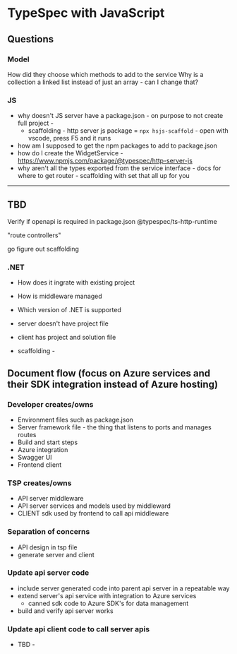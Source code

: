 # TypeSpec with JavaScript 

## Questions

### Model

How did they choose which methods to add to the service
Why is a collection a linked list instead of just an array - can I change that?

### JS

* why doesn't JS server have a package.json - on purpose to not create full project - 
    * scaffolding - http server js package = `npx hsjs-scaffold` - open with vscode, press F5 and it runs
* how am I supposed to get the npm packages to add to package.json
* how do I create the WidgetService - https://www.npmjs.com/package/@typespec/http-server-js
* why aren't all the types exported from the service interface - docs for where to get router - scaffolding with set that all up for you 

------------------------------------
TBD
------------------------------------
Verify if openapi is required in package.json
@typespec/ts-http-runtime

"route controllers"

go figure out scaffolding

### .NET

* How does it ingrate with existing project
* How is middleware managed
* Which version of .NET is supported
* server doesn't have project file
* client has project and solution file

* scaffolding - 

## Document flow (focus on Azure services and their SDK integration instead of Azure hosting)

### Developer creates/owns

* Environment files such as package.json
* Server framework file - the thing that listens to ports and manages routes
* Build and start steps
* Azure integration
* Swagger UI
* Frontend client 

### TSP creates/owns

* API server middleware
* API server services and models used by middleward
* CLIENT sdk used by frontend to call api middleware

### Separation of concerns

* API design in tsp file
* generate server and client

### Update api server code

* include server generated code into parent api server in a repeatable way
* extend server's api service with integration to Azure services
    * canned sdk code to Azure SDK's for data management
* build and verify api server works

### Update api client code to call server apis

* TBD - 
